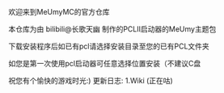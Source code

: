 欢迎来到MeUmyMC的官方仓库

本仓库为由 bilibili@长歌天幽 制作的PCLⅡ启动器的MeUmy主题包

下载安装程序后如已有pcl请选择安装目录至您的已有PCL文件夹

如您是第一次使用pcl启动器可任意选择位置安装（不建议C盘

祝您有个愉快的游戏时光:)
更新日志:
1.Wiki (正在咕)
